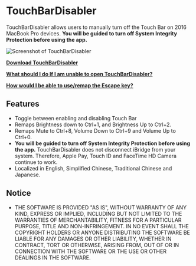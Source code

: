 # TouchBarDisabler
TouchBarDisabler allows users to manually turn off the Touch Bar on 2016 MacBook Pro devices.
**You will be guided to turn off System Integrity Protection before using the app.**

![](https://raw.githubusercontent.com/HiKay/TouchBarDisabler/master/screenshots/screenshot.jpg "Screenshot of TouchBarDisabler")

**[Download TouchBarDisabler](https://github.com/HiKay/TouchBarDisabler/releases/download/1.5/TouchBarDisabler_1.5.zip)**

**[What should I do If I am unable to open TouchBarDisabler?](FAQ.md)**

**[How would I be able to use/remap the Escape key?](https://github.com/HiKay/TouchBarDisabler/issues/1)**

## Features
- Toggle between enabling and disabling Touch Bar
- Remaps Brightness down to Ctrl+1, and Brightness Up to Ctrl+2.
- Remaps Mute to Ctrl+8, Volume Down to Ctrl+9 and Volume Up to Ctrl+0.
- **You will be guided to turn off System Integrity Protection before using the app.** TouchBarDisabler does not disconnect iBridge from your system. Therefore, Apple Pay, Touch ID and FaceTime HD Camera continue to work.
- Localized in English, Simplified Chinese, Traditional Chinese and Japanese.

## Notice
- THE SOFTWARE IS PROVIDED "AS IS", WITHOUT WARRANTY OF ANY KIND, EXPRESS OR IMPLIED, INCLUDING BUT NOT LIMITED TO THE WARRANTIES OF MERCHANTABILITY, FITNESS FOR A PARTICULAR PURPOSE, TITLE AND NON-INFRINGEMENT. IN NO EVENT SHALL THE COPYRIGHT HOLDERS OR ANYONE DISTRIBUTING THE SOFTWARE BE LIABLE FOR ANY DAMAGES OR OTHER LIABILITY, WHETHER IN CONTRACT, TORT OR OTHERWISE, ARISING FROM, OUT OF OR IN CONNECTION WITH THE SOFTWARE OR THE USE OR OTHER DEALINGS IN THE SOFTWARE.
